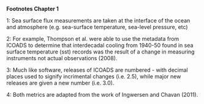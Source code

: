 **Footnotes Chapter 1**
<br>

<a id="chapter-1">1</a>: Sea surface flux measurements are taken at the interface of the ocean and atmosphere (e.g. sea-surface temperature, sea-level pressure, etc)

<a id="2">2</a>: For example, Thompson et al. were able to use the metadata from ICOADS to determine that interdecadal cooling from 1940-50 found in sea surface temperature (sst) records was the result of a change in measuring instruments not actual observations (2008).  

<a id="3">3</a>: Much like software, releases of ICOADS are numbered - with decimal places used to signify incrimental changes (i.e. 2.5), while major new releases are given a new number (i.e. 3.0).

<a id="4">4</a>: Both metrics are adapted from the work of Ingwersen and Chavan (2011).